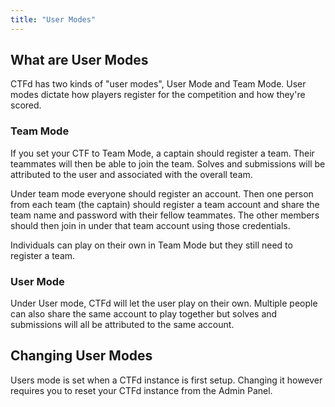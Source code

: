 ```yaml
---
title: "User Modes"
---
```


## What are User Modes

CTFd has two kinds of "user modes", User Mode and Team Mode. User modes dictate how players register for the competition and how they're scored.

### Team Mode
If you set your CTF to Team Mode, a captain should register a team. Their teammates will then be able to join the team. Solves and submissions will be attributed to the user and associated with the overall team.

Under team mode everyone should register an account. Then one person from each team (the captain) should register a team account and share the team name and password with their fellow teammates. The other members should then join in under that team account using those credentials.

Individuals can play on their own in Team Mode but they still need to register a team.

### User Mode
Under User mode, CTFd will let the user play on their own. Multiple people can also share the same account to play together but solves and submissions will all be attributed to the same account.

## Changing User Modes

Users mode is set when a CTFd instance is first setup. Changing it however requires you to reset your CTFd instance from the Admin Panel.